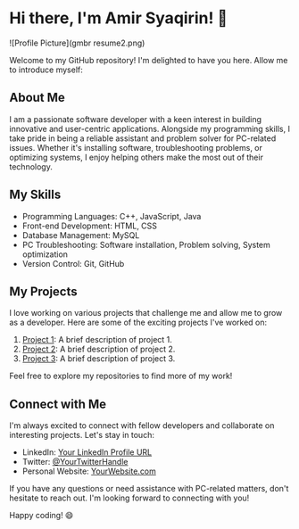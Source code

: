 # Hi there, I'm Amir Syaqirin! 👋

![Profile Picture](gmbr resume2.png) <!-- Replace "link_to_your_profile_picture.png" with the URL of your profile picture -->


Welcome to my GitHub repository! I'm delighted to have you here. Allow me to introduce myself:

## About Me

I am a passionate software developer with a keen interest in building innovative and user-centric applications. Alongside my programming skills,
I take pride in being a reliable assistant and problem solver for PC-related issues. Whether it's installing software, troubleshooting problems, or optimizing systems,
I enjoy helping others make the most out of their technology.

## My Skills

- Programming Languages: C++, JavaScript, Java
- Front-end Development: HTML, CSS
- Database Management: MySQL
- PC Troubleshooting: Software installation, Problem solving, System optimization
- Version Control: Git, GitHub

## My Projects

I love working on various projects that challenge me and allow me to grow as a developer. Here are some of the exciting projects I've worked on:

1. [Project 1](link_to_project_1_repo): A brief description of project 1.
2. [Project 2](link_to_project_2_repo): A brief description of project 2.
3. [Project 3](link_to_project_3_repo): A brief description of project 3.

Feel free to explore my repositories to find more of my work!

## Connect with Me

I'm always excited to connect with fellow developers and collaborate on interesting projects. Let's stay in touch:

- LinkedIn: [Your LinkedIn Profile URL](link_to_your_linkedin_profile)
- Twitter: [@YourTwitterHandle](https://twitter.com/YourTwitterHandle)
- Personal Website: [YourWebsite.com](https://www.yourwebsite.com)

If you have any questions or need assistance with PC-related matters, don't hesitate to reach out. I'm looking forward to connecting with you!

Happy coding! 😄
